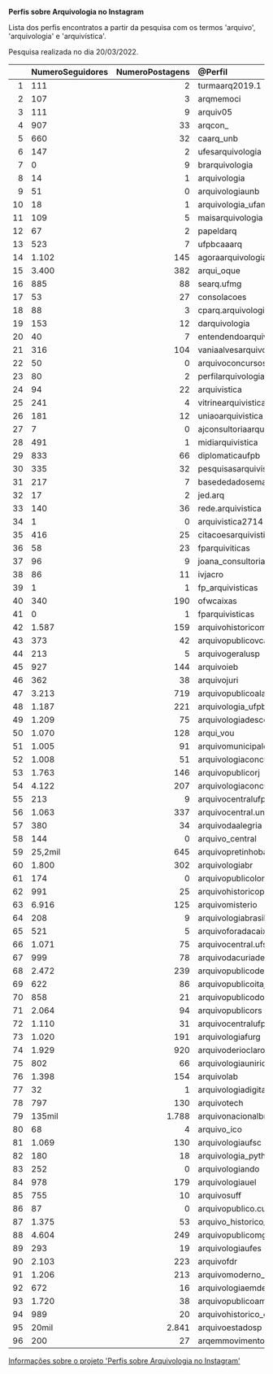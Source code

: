  **Perfis sobre Arquivologia no Instagram** 

 Lista dos perfis encontratos a partir da pesquisa com os termos 'arquivo', 'arquivologia' e 'arquivística'. 

 Pesquisa realizada no dia 20/03/2022.

|    | NumeroSeguidores   |   NumeroPostagens | @Perfil                        | url                                                       |
|---:|:-------------------|------------------:|:-------------------------------|:----------------------------------------------------------|
|  1 | 111                |             2     | turmaarq2019.1                 | https://www.instagram.com/turmaarq2019.1/                 |
|  2 | 107                |             3     | arqmemoci                      | https://www.instagram.com/arqmemoci/                      |
|  3 | 111                |             9     | arquiv05                       | https://www.instagram.com/arquiv05/                       |
|  4 | 907                |            33     | arqcon_                        | https://www.instagram.com/arqcon_/                        |
|  5 | 660                |            32     | caarq_unb                      | https://www.instagram.com/caarq_unb/                      |
|  6 | 147                |             2     | ufesarquivologia               | https://www.instagram.com/ufesarquivologia/               |
|  7 | 0                  |             9     | brarquivologia                 | https://www.instagram.com/brarquivologia/                 |
|  8 | 14                 |             1     | arquivologia                   | https://www.instagram.com/arquivologia/                   |
|  9 | 51                 |             0     | arquivologiaunb                | https://www.instagram.com/arquivologiaunb/                |
| 10 | 18                 |             1     | arquivologia_ufam              | https://www.instagram.com/arquivologia_ufam/              |
| 11 | 109                |             5     | maisarquivologia               | https://www.instagram.com/maisarquivologia/               |
| 12 | 67                 |             2     | papeldarq                      | https://www.instagram.com/papeldarq/                      |
| 13 | 523                |             7     | ufpbcaaarq                     | https://www.instagram.com/ufpbcaaarq/                     |
| 14 | 1.102              |           145     | agoraarquivologia              | https://www.instagram.com/agoraarquivologia/              |
| 15 | 3.400              |           382     | arqui_oque                     | https://www.instagram.com/arqui_oque/                     |
| 16 | 885                |            88     | searq.ufmg                     | https://www.instagram.com/searq.ufmg/                     |
| 17 | 53                 |            27     | consolacoes                    | https://www.instagram.com/consolacoes/                    |
| 18 | 88                 |             3     | cparq.arquivologia             | https://www.instagram.com/cparq.arquivologia/             |
| 19 | 153                |            12     | darquivologia                  | https://www.instagram.com/darquivologia/                  |
| 20 | 40                 |             7     | entendendoarquivologia0        | https://www.instagram.com/entendendoarquivologia0/        |
| 21 | 316                |           104     | vaniaalvesarquivologia         | https://www.instagram.com/vaniaalvesarquivologia/         |
| 22 | 50                 |             0     | arquivoconcursosonline         | https://www.instagram.com/arquivoconcursosonline/         |
| 23 | 80                 |             2     | perfilarquivologia             | https://www.instagram.com/perfilarquivologia/             |
| 24 | 94                 |            22     | arquivistica                   | https://www.instagram.com/arquivistica/                   |
| 25 | 241                |             4     | vitrinearquivistica            | https://www.instagram.com/vitrinearquivistica/            |
| 26 | 181                |            12     | uniaoarquivistica              | https://www.instagram.com/uniaoarquivistica/              |
| 27 | 7                  |             0     | ajconsultoriaarquivistica      | https://www.instagram.com/ajconsultoriaarquivistica/      |
| 28 | 491                |             1     | midiarquivistica               | https://www.instagram.com/midiarquivistica/               |
| 29 | 833                |            66     | diplomaticaufpb                | https://www.instagram.com/diplomaticaufpb/                |
| 30 | 335                |            32     | pesquisasarquivisticas         | https://www.instagram.com/pesquisasarquivisticas/         |
| 31 | 217                |             7     | basededadosemarquivistica_bda  | https://www.instagram.com/basededadosemarquivistica_bda/  |
| 32 | 17                 |             2     | jed.arq                        | https://www.instagram.com/jed.arq/                        |
| 33 | 140                |            36     | rede.arquivistica              | https://www.instagram.com/rede.arquivistica/              |
| 34 | 1                  |             0     | arquivistica2714               | https://www.instagram.com/arquivistica2714/               |
| 35 | 416                |            25     | citacoesarquivisticas          | https://www.instagram.com/citacoesarquivisticas/          |
| 36 | 58                 |            23     | fparquiviticas                 | https://www.instagram.com/fparquiviticas/                 |
| 37 | 96                 |             9     | joana_consultoria_arquivistica | https://www.instagram.com/joana_consultoria_arquivistica/ |
| 38 | 86                 |            11     | ivjacro                        | https://www.instagram.com/ivjacro/                        |
| 39 | 1                  |             1     | fp_arquivisticas               | https://www.instagram.com/fp_arquivisticas/               |
| 40 | 340                |           190     | ofwcaixas                      | https://www.instagram.com/ofwcaixas/                      |
| 41 | 0                  |             1     | fparquivisticas                | https://www.instagram.com/fparquivisticas/                |
| 42 | 1.587              |           159     | arquivohistoricomunicipalsp    | https://www.instagram.com/arquivohistoricomunicipalsp/    |
| 43 | 373                |            42     | arquivopublicovca              | https://www.instagram.com/arquivopublicovca/              |
| 44 | 213                |             5     | arquivogeralusp                | https://www.instagram.com/arquivogeralusp/                |
| 45 | 927                |           144     | arquivoieb                     | https://www.instagram.com/arquivoieb/                     |
| 46 | 362                |            38     | arquivojuri                    | https://www.instagram.com/arquivojuri/                    |
| 47 | 3.213              |           719     | arquivopublicoalagoas          | https://www.instagram.com/arquivopublicoalagoas/          |
| 48 | 1.187              |           221     | arquivologia_ufpb              | https://www.instagram.com/arquivologia_ufpb/              |
| 49 | 1.209              |            75     | arquivologiadescomplicada      | https://www.instagram.com/arquivologiadescomplicada/      |
| 50 | 1.070              |           128     | arqui_vou                      | https://www.instagram.com/arqui_vou/                      |
| 51 | 1.005              |            91     | arquivomunicipaldecampinas     | https://www.instagram.com/arquivomunicipaldecampinas/     |
| 52 | 1.008              |            51     | arquivologiaconcurso           | https://www.instagram.com/arquivologiaconcurso/           |
| 53 | 1.763              |           146     | arquivopublicorj               | https://www.instagram.com/arquivopublicorj/               |
| 54 | 4.122              |           207     | arquivologiaconcursos          | https://www.instagram.com/arquivologiaconcursos/          |
| 55 | 213                |             9     | arquivocentralufpa             | https://www.instagram.com/arquivocentralufpa/             |
| 56 | 1.063              |           337     | arquivocentral.unirio          | https://www.instagram.com/arquivocentral.unirio/          |
| 57 | 380                |            34     | arquivodaalegria               | https://www.instagram.com/arquivodaalegria/               |
| 58 | 144                |             0     | arquivo_central                | https://www.instagram.com/arquivo_central/                |
| 59 | 25,2mil            |           645     | arquivopretinhobasico          | https://www.instagram.com/arquivopretinhobasico/          |
| 60 | 1.800              |           302     | arquivologiabr                 | https://www.instagram.com/arquivologiabr/                 |
| 61 | 174                |             0     | arquivopublicolondrina         | https://www.instagram.com/arquivopublicolondrina/         |
| 62 | 991                |            25     | arquivohistoricopoa            | https://www.instagram.com/arquivohistoricopoa/            |
| 63 | 6.916              |           125     | arquivomisterio                | https://www.instagram.com/arquivomisterio/                |
| 64 | 208                |             9     | arquivologiabrasil             | https://www.instagram.com/arquivologiabrasil/             |
| 65 | 521                |             5     | arquivoforadacaixa             | https://www.instagram.com/arquivoforadacaixa/             |
| 66 | 1.071              |            75     | arquivocentral.ufsc            | https://www.instagram.com/arquivocentral.ufsc/            |
| 67 | 999                |            78     | arquivodacuriademaceio         | https://www.instagram.com/arquivodacuriademaceio/         |
| 68 | 2.472              |           239     | arquivopublicodepernambuco     | https://www.instagram.com/arquivopublicodepernambuco/     |
| 69 | 622                |            86     | arquivopublicoitajai           | https://www.instagram.com/arquivopublicoitajai/           |
| 70 | 858                |            21     | arquivopublicodopi             | https://www.instagram.com/arquivopublicodopi/             |
| 71 | 2.064              |            94     | arquivopublicors               | https://www.instagram.com/arquivopublicors/               |
| 72 | 1.110              |            31     | arquivocentralufpb             | https://www.instagram.com/arquivocentralufpb/             |
| 73 | 1.020              |           191     | arquivologiafurg               | https://www.instagram.com/arquivologiafurg/               |
| 74 | 1.929              |           920     | arquivoderioclaro              | https://www.instagram.com/arquivoderioclaro/              |
| 75 | 802                |            66     | arquivologiaunirio             | https://www.instagram.com/arquivologiaunirio/             |
| 76 | 1.398              |           154     | arquivolab                     | https://www.instagram.com/arquivolab/                     |
| 77 | 32                 |             1     | arquivologiadigital            | https://www.instagram.com/arquivologiadigital/            |
| 78 | 797                |           130     | arquivotech                    | https://www.instagram.com/arquivotech/                    |
| 79 | 135mil             |             1.788 | arquivonacionalbrasil          | https://www.instagram.com/arquivonacionalbrasil/          |
| 80 | 68                 |             4     | arquivo_ico                    | https://www.instagram.com/arquivo_ico/                    |
| 81 | 1.069              |           130     | arquivologiaufsc               | https://www.instagram.com/arquivologiaufsc/               |
| 82 | 180                |            18     | arquivologia_python            | https://www.instagram.com/arquivologia_python/            |
| 83 | 252                |             0     | arquivologiando                | https://www.instagram.com/arquivologiando/                |
| 84 | 978                |           179     | arquivologiauel                | https://www.instagram.com/arquivologiauel/                |
| 85 | 755                |            10     | arquivosuff                    | https://www.instagram.com/arquivosuff/                    |
| 86 | 87                 |             0     | arquivopublico.curuca          | https://www.instagram.com/arquivopublico.curuca/          |
| 87 | 1.375              |            53     | arquivo_historico_rs           | https://www.instagram.com/arquivo_historico_rs/           |
| 88 | 4.604              |           249     | arquivopublicomg               | https://www.instagram.com/arquivopublicomg/               |
| 89 | 293                |            19     | arquivologiaufes               | https://www.instagram.com/arquivologiaufes/               |
| 90 | 2.103              |           223     | arquivofdr                     | https://www.instagram.com/arquivofdr/                     |
| 91 | 1.206              |           213     | arquivomoderno_                | https://www.instagram.com/arquivomoderno_/                |
| 92 | 672                |            16     | arquivologiaemdestaque         | https://www.instagram.com/arquivologiaemdestaque/         |
| 93 | 1.720              |            38     | arquivopublicoam               | https://www.instagram.com/arquivopublicoam/               |
| 94 | 989                |            20     | arquivohistorico_eba_ufrj      | https://www.instagram.com/arquivohistorico_eba_ufrj/      |
| 95 | 20mil              |             2.841 | arquivoestadosp                | https://www.instagram.com/arquivoestadosp/                |
| 96 | 200                |            27     | arqemmovimento                 | https://www.instagram.com/arqemmovimento/                 |

 [Informações sobre o projeto 'Perfis sobre Arquivologia no Instagram'](https://github.com/mmacpaulo/ProfilesArchiveInstagram)